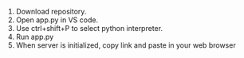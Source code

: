 1. Download repository.
2. Open app.py in VS code.
3. Use ctrl+shift+P to select python interpreter.
4. Run app.py
5. When server is initialized, copy link and paste in your web browser
